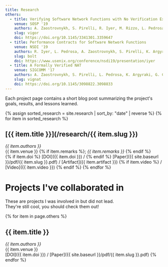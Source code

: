 ```yaml
---
title: Research
others:
  - title: Verifying Software Network Functions with No Verification Expertise
    venue: SOSP '19
    authors: A. Zaostrovnykh, S. Pirelli, R. Iyer, M. Rizzo, L. Pedrosa, K. Argyraki, G. Candea
    slug: vigor
    doi: https://doi.org/10.1145/3341301.3359647
  - title: Performance Contracts for Software Network Functions
    venue: NSDI '19
    authors: R. Iyer, L. Pedrosa, A. Zaostrovnykh, S. Pirelli, K. Argyraki, G. Candea
    slug: bolt
    doi: https://www.usenix.org/conference/nsdi19/presentation/iyer
  - title: A Formally Verified NAT
    venue: SIGCOMM '17
    authors: A. Zaostrovnykh, S. Pirelli, L. Pedrosa, K. Argyraki, G. Candea
    slug: vignat
    doi: https://doi.org/10.1145/3098822.3098833
---
```


Each project page contains a short blog post summarizing the project's goals, results, and lessons learned.

{% assign sorted_research = site.research | sort_by: "date" | reverse %}
{% for item in sorted_research %}
## [{{ item.title }}](/research/{{ item.slug }})
*{{ item.authors }}*  
{{ item.venue }} {% if item.remarks %}; *{{ item.remarks }}* {% endif %}  
{% if item.doi %} [DOI]({{ item.doi }}) / {% endif %} [Paper]({{ site.baseurl }}/pdf/{{ item.slug }}.pdf) / [Artifact]({{ item.artifact }}) {% if item.video %} / [Video]({{ item.video }}) {% endif %}
{% endfor %}


# Projects I've collaborated in

These are projects I was involved in but did not lead.  
They're still cool, you should check them out!

{% for item in page.others %}
## {{ item.title }}
*{{ item.authors }}*  
{{ item.venue }}  
[DOI]({{ item.doi }}) / [Paper]({{ site.baseurl }}/pdf/{{ item.slug }}.pdf)
{% endfor %}
